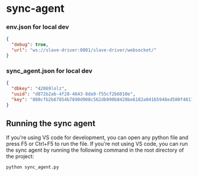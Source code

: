 # sync-agent

### env.json for local dev

```json
{
  "debug": true,
  "url": "ws://slave-driver:8001/slave-driver/websocket/"
}
```

### sync_agent.json for local dev

```json
{
  "dbkey": "42069lolz",
  "uuid": "d872b2ab-4f28-4643-8da9-f55cf2b6010e",
  "key": "880cfb2b67854b7890d908c562db990b8428be6182a041b5948ed580f48113f8"
}
```

## Running the sync agent

If you're using VS code for development, you can open any python file and press F5 or Ctrl+F5 to run the file. If you're not using VS code, you can run the sync agent by running the following command in the root directory of the project:

```bash
python sync_agent.py
```

